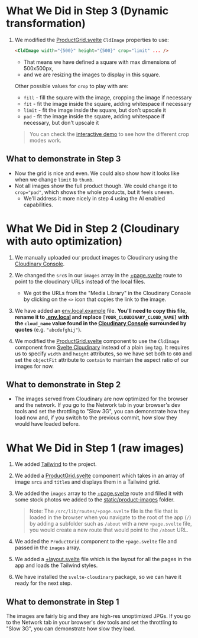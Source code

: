 # What We Did in Step 3 (Dynamic transformation)

1. We modified the [ProductGrid.svelte](./src/lib/ProductGrid.svelte) `CldImage` properties to use:

   ```html
   <CldImage width="{500}" height="{500}" crop="limit" ... />
   ```

   - That means we have defined a square with max dimensions of 500x500px,
   - and we are resizing the images to display in this square.

   Other possible values for `crop` to play with are:

   - `fill` - fill the square with the image, cropping the image if necessary
   - `fit` - fit the image inside the square, adding whitespace if necessary
   - `limit` - fit the image inside the square, but don't upscale it
   - `pad` - fit the image inside the square, adding whitespace if necessary, but don't upscale it

   > You can check the [interactive demo](https://cloudinary.com/documentation/resizing_and_cropping#resizing_and_cropping_interactive_demo) to see how the different crop modes work.

## What to demonstrate in Step 3

- Now the grid is nice and even. We could also show how it looks like when we change `limit` to `thumb`.
- Not all images show the full product though. We could change it to `crop="pad"`, which shows the whole products, but it feels uneven.
  - We'll address it more nicely in step 4 using the AI enabled capabilities.

# What We Did in Step 2 (Cloudinary with auto optimization)

1. We manually uploaded our product images to Cloudinary using the [Cloudinary Console](https://console.cloudinary.com/).

2. We changed the `src`s in our `images` array in the [+page.svelte](./src/routes/+page.svelte) route to point to the cloudinary URLs instead of the local files.

   - We got the URLs from the "Media Library" in the Cloudinary Console by clicking on the `<>` icon that copies the link to the image.

3. We have added an [env.local.example](./env.local.example) file. **You'll need to copy this file, rename it to [.env.local](./.env.local) and replace `[YOUR_CLOUDINARY_CLOUD_NAME]` with the `cloud_name` value found in the [Cloudinary Console](https://console.cloudinary.com/) surrounded by quotes** (e.g. `"abcdefghij"`).

4. We modified the [ProductGrid.svelte](./src/lib/ProductGrid.svelte) component to use the `CldImage` component from [Svelte Cloudinary](https://svelte.cloudinary.dev/) instead of a plain `img` tag. It requires us to specify `width` and `height` attributes, so we have set both to `600` and set the `objectFit` attribute to `contain` to maintain the aspect ratio of our images for now.

## What to demonstrate in Step 2

- The images served from Cloudinary are now optimized for the browser and the network. If you go to the Network tab in your browser's dev tools and set the throttling to "Slow 3G", you can demonstrate how they load now and, if you switch to the previous commit, how slow they would have loaded before.

# What We Did in Step 1 (raw images)

1. We added [Tailwind](https://tailwindcss.com/) to the project.

2. We added a [ProductGrid.svelte](./src/lib/ProductGrid.svelte) component which takes in an array of image `src`s and `title`s and displays them in a Tailwind grid.

3. We added the `images` array to the [+page.svelte](./src/routes/+page.svelte) route and filled it with some stock photos we added to the [static/product-images](./static/product-images/) folder.

   > Note: The `/src/lib/routes/+page.svelte` file is the file that is loaded in the browser when you navigate to the root of the app (`/`) by adding a subfolder such as `/about` with a new `+page.svelte` file, you would create a new route that would point to the `/about` URL.

4. We added the `ProductGrid` component to the `+page.svelte` file and passed in the `images` array.

5. We added a [+layout.svelte](./src/routes/+layout.svelte) file which is the layout for all the pages in the app and loads the Tailwind styles.

6. We have installed the `svelte-cloudinary` package, so we can have it ready for the next step.

## What to demonstrate in Step 1

The images are fairly big and they are high-res unoptimized JPGs. If you go to the Network tab in your browser's dev tools and set the throttling to "Slow 3G", you can demonstrate how slow they load.
